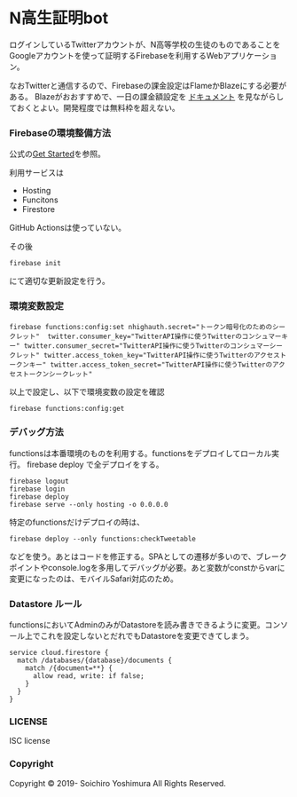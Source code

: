 # N高生証明bot

ログインしているTwitterアカウントが、N高等学校の生徒のものであることをGoogleアカウントを使って証明するFirebaseを利用するWebアプリケーション。

なおTwitterと通信するので、Firebaseの課金設定はFlameかBlazeにする必要がある。
Blazeがおおすすめで、一日の課金額設定を [ドキュメント](https://firebase.google.com/docs/firestore/usage?hl=ja) を見ながらしておくとよい。開発程度では無料枠を超えない。

### Firebaseの環境整備方法

公式の[Get Started](https://firebase.google.com/docs/functions/get-started)を参照。

利用サービスは

- Hosting
- Funcitons
- Firestore

GitHub Actionsは使っていない。

その後

```
firebase init
```

にて適切な更新設定を行う。

### 環境変数設定

```
firebase functions:config:set nhighauth.secret="トークン暗号化のためのシークレット"  twitter.consumer_key="TwitterAPI操作に使うTwitterのコンシュマーキー" twitter.consumer_secret="TwitterAPI操作に使うTwitterのコンシュマーシークレット" twitter.access_token_key="TwitterAPI操作に使うTwitterのアクセストークンキー" twitter.access_token_secret="TwitterAPI操作に使うTwitterのアクセストークンシークレット"
```

以上で設定し、以下で環境変数の設定を確認

```
firebase functions:config:get
```

### デバッグ方法

functionsは本番環境のものを利用する。functionsをデプロイしてローカル実行。
firebase deploy で全デプロイをする。

```
firebase logout
firebase login
firebase deploy
firebase serve --only hosting -o 0.0.0.0
```

特定のfunctionsだけデプロイの時は、

```
firebase deploy --only functions:checkTweetable
```

などを使う。あとはコードを修正する。SPAとしての遷移が多いので、ブレークポイントやconsole.logを多用してデバッグが必要。あと変数がconstからvarに変更になったのは、モバイルSafari対応のため。

### Datastore ルール

functionsにおいてAdminのみがDatastoreを読み書きできるように変更。コンソール上でこれを設定しないとだれでもDatastoreを変更できてしまう。

```
service cloud.firestore {
  match /databases/{database}/documents {
    match /{document=**} {
      allow read, write: if false;
    }
  }
}
```

### LICENSE

ISC license

### Copyright
Copyright © 2019- Soichiro Yoshimura All Rights Reserved.

